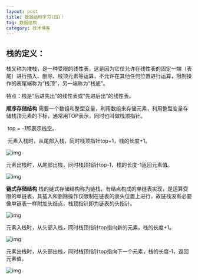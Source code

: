 ```yaml
---
layout: post
title: 数据结构学习(四)！
tag: 数据结构
category: 技术博客
---
```

## 栈的定义：

​    栈又称为堆栈，是一种受限的线性表，这是因为它仅允许在线性表的固定一端（表尾）进行插入、删除、栈顶元素等运算，不允许在其他任何位置进行运算，限制操作的表尾端称为“栈顶”，另一端称为“栈底”。

特点：栈是“后进先出”的线性表或“先进后出”的线性表。

 **顺序存储结构**
    需要一个数组和整型变量，利用数组来存储元素，利用整型变量存储栈顶元素的下标，通常用TOP表示，同时也叫做栈顶指针。

​    top = -1即表示栈空。

​    元素入栈时，从尾部入栈，同时栈顶指针top+1，栈的长度+1。



![img](https://img-blog.csdnimg.cn/20190321144705104.png?x-oss-process=image/watermark,type_ZmFuZ3poZW5naGVpdGk,shadow_10,text_aHR0cHM6Ly9ibG9nLmNzZG4ubmV0L3dlaXhpbl80NDQzOTA4NQ==,size_16,color_FFFFFF,t_70)![点击并拖拽以移动](data:image/gif;base64,R0lGODlhAQABAPABAP///wAAACH5BAEKAAAALAAAAAABAAEAAAICRAEAOw==)

​    元素出栈时，从尾部出栈，同时栈顶指针top-1，栈的长度-1返回元素值。

![img](https://img-blog.csdnimg.cn/2019032114505476.png?x-oss-process=image/watermark,type_ZmFuZ3poZW5naGVpdGk,shadow_10,text_aHR0cHM6Ly9ibG9nLmNzZG4ubmV0L3dlaXhpbl80NDQzOTA4NQ==,size_16,color_FFFFFF,t_70)![点击并拖拽以移动](data:image/gif;base64,R0lGODlhAQABAPABAP///wAAACH5BAEKAAAALAAAAAABAAEAAAICRAEAOw==)

 **链式存储结构**
    栈的链式存储结构称为链栈，有结点构成的单链表实现，是运算受限的单链表，其插入和删除操作仅限制在链表的表头位置上进行，故链栈没有必要像单链表一样附加头结点，栈顶指针即为链表的头指针。

![img](https://img-blog.csdnimg.cn/20190321145258418.png?x-oss-process=image/watermark,type_ZmFuZ3poZW5naGVpdGk,shadow_10,text_aHR0cHM6Ly9ibG9nLmNzZG4ubmV0L3dlaXhpbl80NDQzOTA4NQ==,size_16,color_FFFFFF,t_70)![点击并拖拽以移动](data:image/gif;base64,R0lGODlhAQABAPABAP///wAAACH5BAEKAAAALAAAAAABAAEAAAICRAEAOw==)

​    元素入栈时，从头部入栈，同时栈顶指针top指向新的元素，栈的长度+1。

![img](https://img-blog.csdnimg.cn/20190321145437901.png?x-oss-process=image/watermark,type_ZmFuZ3poZW5naGVpdGk,shadow_10,text_aHR0cHM6Ly9ibG9nLmNzZG4ubmV0L3dlaXhpbl80NDQzOTA4NQ==,size_16,color_FFFFFF,t_70)![点击并拖拽以移动](data:image/gif;base64,R0lGODlhAQABAPABAP///wAAACH5BAEKAAAALAAAAAABAAEAAAICRAEAOw==)

元素出栈时，从头部出栈，同时栈顶指针top指向下一个元素，栈的长度-1，返回元素值。

![img](https://img-blog.csdnimg.cn/20190321145548295.png?x-oss-process=image/watermark,type_ZmFuZ3poZW5naGVpdGk,shadow_10,text_aHR0cHM6Ly9ibG9nLmNzZG4ubmV0L3dlaXhpbl80NDQzOTA4NQ==,size_16,color_FFFFFF,t_70)![点击并拖拽以移动](data:image/gif;base64,R0lGODlhAQABAPABAP///wAAACH5BAEKAAAALAAAAAABAAEAAAICRAEAOw==)